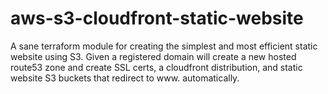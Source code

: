 # aws-s3-cloudfront-static-website

A sane terraform module for creating the simplest and most efficient static website using S3. Given a registered domain will create a new hosted route53 zone and create SSL certs, a cloudfront distribution, and static website S3 buckets that redirect to www.<domain> automatically.

